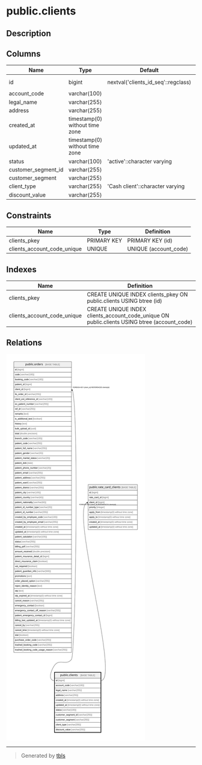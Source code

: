 # public.clients

## Description

## Columns

| Name | Type | Default | Nullable | Children | Parents | Comment |
| ---- | ---- | ------- | -------- | -------- | ------- | ------- |
| id | bigint | nextval('clients_id_seq'::regclass) | false | [public.orders](public.orders.md) [public.rate_card_clients](public.rate_card_clients.md) |  |  |
| account_code | varchar(100) |  | false |  |  |  |
| legal_name | varchar(255) |  | false |  |  |  |
| address | varchar(255) |  | true |  |  |  |
| created_at | timestamp(0) without time zone |  | true |  |  |  |
| updated_at | timestamp(0) without time zone |  | true |  |  |  |
| status | varchar(100) | 'active'::character varying | false |  |  |  |
| customer_segment_id | varchar(255) |  | true |  |  |  |
| customer_segment | varchar(255) |  | true |  |  |  |
| client_type | varchar(255) | 'Cash client'::character varying | false |  |  |  |
| discount_value | varchar(255) |  | true |  |  |  |

## Constraints

| Name | Type | Definition |
| ---- | ---- | ---------- |
| clients_pkey | PRIMARY KEY | PRIMARY KEY (id) |
| clients_account_code_unique | UNIQUE | UNIQUE (account_code) |

## Indexes

| Name | Definition |
| ---- | ---------- |
| clients_pkey | CREATE UNIQUE INDEX clients_pkey ON public.clients USING btree (id) |
| clients_account_code_unique | CREATE UNIQUE INDEX clients_account_code_unique ON public.clients USING btree (account_code) |

## Relations

![er](public.clients.svg)

---

> Generated by [tbls](https://github.com/k1LoW/tbls)
